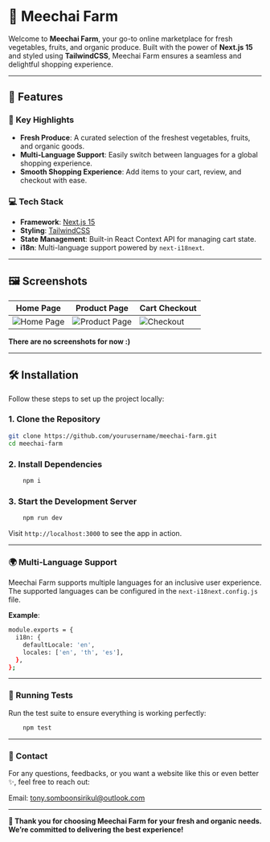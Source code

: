 # 🌱 Meechai Farm

Welcome to **Meechai Farm**, your go-to online marketplace for fresh vegetables, fruits, and organic produce. Built with the power of **Next.js 15** and styled using **TailwindCSS**, Meechai Farm ensures a seamless and delightful shopping experience.

---

## 🚀 Features

### 🌟 Key Highlights

- **Fresh Produce**: A curated selection of the freshest vegetables, fruits, and organic goods.
- **Multi-Language Support**: Easily switch between languages for a global shopping experience.
- **Smooth Shopping Experience**: Add items to your cart, review, and checkout with ease.

### 💻 Tech Stack

- **Framework**: [Next.js 15](https://nextjs.org/)
- **Styling**: [TailwindCSS](https://tailwindcss.com/)
- **State Management**: Built-in React Context API for managing cart state.
- **i18n**: Multi-language support powered by `next-i18next`.

---

## 🖼️ Screenshots

| Home Page                            | Product Page                               | Cart Checkout                           |
| ------------------------------------ | ------------------------------------------ | --------------------------------------- |
| ![Home Page](./screenshots/home.png) | ![Product Page](./screenshots/product.png) | ![Checkout](./screenshots/checkout.png) |

**There are no screenshots for now :)**

---

## 🛠️ Installation

Follow these steps to set up the project locally:

### 1. Clone the Repository

```bash
git clone https://github.com/yourusername/meechai-farm.git
cd meechai-farm
```

### 2. Install Dependencies

```bash
    npm i
```

### 3. Start the Development Server

```bash
    npm run dev
```

Visit `http://localhost:3000` to see the app in action.

---

### 🌍 Multi-Language Support

Meechai Farm supports multiple languages for an inclusive user experience. The supported languages can be configured in the `next-i18next.config.js` file.

**Example**:

```bash
module.exports = {
  i18n: {
    defaultLocale: 'en',
    locales: ['en', 'th', 'es'],
  },
};
```

---

### 🧪 Running Tests

Run the test suite to ensure everything is working perfectly:

```bash
    npm test
```

---

### 📧 Contact

For any questions, feedbacks, or you want a website like this or even better ✨, feel free to reach out:

Email: tony.somboonsirikul@outlook.com

---

**🌿 Thank you for choosing Meechai Farm for your fresh and organic needs. We’re committed to delivering the best experience!**
